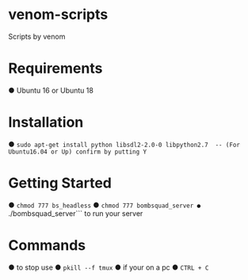 # venom-scripts
Scripts by venom

# Requirements

● Ubuntu 16 or Ubuntu 18

# Installation

● ```sudo apt-get install python libsdl2-2.0-0 libpython2.7  -- (For Ubuntu16.04 or Up)
confirm by putting Y```

# Getting Started

● ```chmod 777 bs_headless```
● ```chmod 777 bombsquad_server
● ```./bombsquad_server``` 
to run your server 

# Commands 
● to stop use
● ```pkill --f tmux```
● if your on a pc 
● ```CTRL + C```
